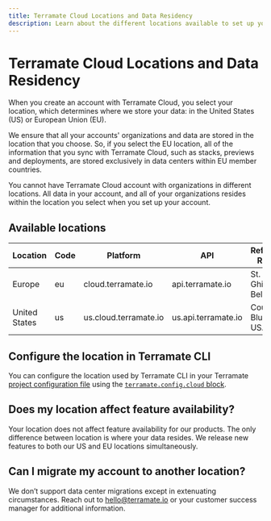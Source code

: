 ```yaml
---
title: Terramate Cloud Locations and Data Residency
description: Learn about the different locations available to set up your Terramate Cloud account.
---
```


# Terramate Cloud Locations and Data Residency

When you create an account with Terramate Cloud, you select your location, which determines where we store your data:
in the United States (US) or European Union (EU).

We ensure that all your accounts' organizations and data are stored in the location that you choose. So, if you select the EU location,
all of the information that you sync with Terramate Cloud, such as stacks, previews and deployments, are stored exclusively in data centers
within EU member countries.

You cannot have Terramate Cloud account with organizations in different locations. All data in your account, and all of
your organizations resides within the location you select when you set up your account.

## Available locations

| Location                               | Code | Platform              | API                 | Reference Region    |
| -------------------------------------- | ---- | --------------------- | ------------------- | --------------------- |
| Europe  | eu   | cloud.terramate.io    | api.terramate.io    | St. Ghislain, Belgium |
| United States                          | us   | us.cloud.terramate.io | us.api.terramate.io | Council Bluffs, IA, USA     |

## Configure the location in Terramate CLI

You can configure the location used by Terramate CLI in your Terramate [project configuration file](https://terramate.io/docs/cli/projects/configuration#project-configuration)
using the [`terramate.config.cloud` block](../cli/reference/configuration/index.md#terramateconfigcloud).

## Does my location affect feature availability?

Your location does not affect feature availability for our products.
The only difference between location is where your data resides. We release new features to both our US and EU locations simultaneously.

## Can I migrate my account to another location?

We don’t support data center migrations except in extenuating circumstances.
Reach out to [hello@terramate.io](mailto:hello@terramate.io) or your customer success manager for additional information.

